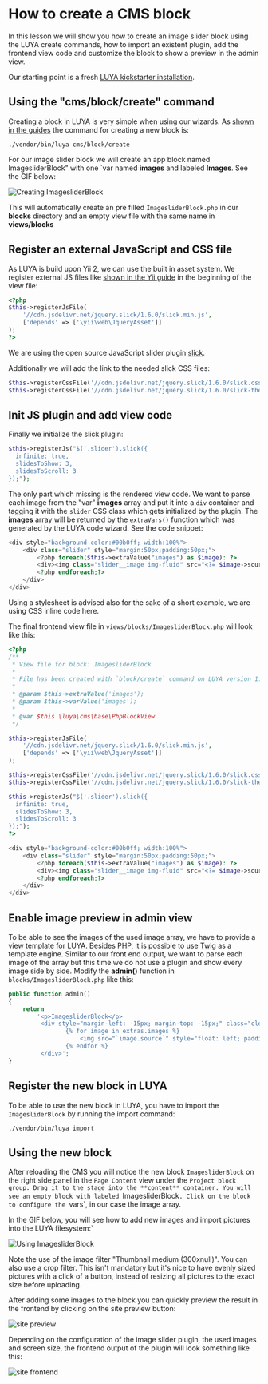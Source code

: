 # How to create a CMS block

In this lesson we will show you how to create an image slider block using the LUYA create commands, how to import an existent plugin, add the frontend view code and customize the block to show a preview in the admin view.

Our starting point is a fresh [LUYA kickstarter installation](https://luya.io/guide/installation).

## Using the "cms/block/create" command
Creating a block in LUYA is very simple when using our wizards. As [shown in the guides](https://luya.io/guide/cms/blocks) the command for creating a new block is:

```
./vendor/bin/luya cms/block/create
```

For our image slider block we will create an app block named ImagesliderBlock" with one `var named **images** and labeled **Images**.
See the GIF below:

![Creating ImagesliderBlock](../img/imagesliderblock-create.gif "Creating block with commands")

This will automatically create an pre filled `ImagesliderBlock.php` in our **blocks** directory and an empty view file with the same name in **views/blocks**

## Register an external JavaScript and CSS file

As LUYA is build upon Yii 2, we can use the built in asset system. We register external JS files like [shown in the Yii guide](https://www.yiiframework.com/doc-2.0/guide-output-client-scripts.html#script-files) in the beginning of the view file:

```php
<?php 
$this->registerJsFile(
    '//cdn.jsdelivr.net/jquery.slick/1.6.0/slick.min.js', 
    ['depends' => ['\yii\web\JqueryAsset']]
);
?>
```

We are using the open source JavaScript slider plugin [slick](https://kenwheeler.github.io/slick/).

Additionally we will add the link to the needed slick CSS files:

```php
$this->registerCssFile('//cdn.jsdelivr.net/jquery.slick/1.6.0/slick.css');
$this->registerCssFile('//cdn.jsdelivr.net/jquery.slick/1.6.0/slick-theme.css');
```

## Init JS plugin and add view code

Finally we initialize the slick plugin:

```php
$this->registerJs("$('.slider').slick({
  infinite: true,
  slidesToShow: 3,
  slidesToScroll: 3
});");
```

The only part which missing is the rendered view code. We want to parse each image from the "var" **images** array and put it into a `div` container and tagging it with the `slider` CSS class which gets initialized by the plugin. The **images** array will be returned by the `extraVars()` function which was generated by the LUYA code wizard. See the code snippet:

```php
<div style="background-color:#00b0ff; width:100%">
    <div class="slider" style="margin:50px;padding:50px;">
        <?php foreach($this->extraValue("images") as $image): ?>
        <div><img class="slider__image img-fluid" src="<?= $image->source ?>" /></div>
        <?php endforeach;?>
    </div>
</div>
```

Using a stylesheet is advised also for the sake of a short example, we are using CSS inline code here.

The final frontend view file in `views/blocks/ImagesliderBlock.php` will look like this:

```php
<?php
/**
 * View file for block: ImagesliderBlock 
 *
 * File has been created with `block/create` command on LUYA version 1.0.0. 
 *
 * @param $this->extraValue('images');
 * @param $this->varValue('images');
 *
 * @var $this \luya\cms\base\PhpBlockView
 */

$this->registerJsFile(
    '//cdn.jsdelivr.net/jquery.slick/1.6.0/slick.min.js',
    ['depends' => ['\yii\web\JqueryAsset']]
);

$this->registerCssFile('//cdn.jsdelivr.net/jquery.slick/1.6.0/slick.css');
$this->registerCssFile('//cdn.jsdelivr.net/jquery.slick/1.6.0/slick-theme.css');

$this->registerJs("$('.slider').slick({
  infinite: true,
  slidesToShow: 3,
  slidesToScroll: 3
});");
?>

<div style="background-color:#00b0ff; width:100%">
    <div class="slider" style="margin:50px;padding:50px;">
        <?php foreach($this->extraValue("images") as $image): ?>
        <div><img class="slider__image img-fluid" src="<?= $image->source ?>" /></div>
        <?php endforeach;?>
    </div>
</div>
```

## Enable image preview in admin view

To be able to see the images of the used image array, we have to provide a view template for LUYA. Besides PHP, it is possible to use [Twig](https://twig.sensiolabs.org/) as a template engine. Similar to our front end output, we want to parse each image of the array but this time we do not use a plugin and show every image side by side. Modify the **admin()** function in `blocks/ImagesliderBlock.php` like this:

```php
public function admin()
{
    return
        '<p>ImagesliderBlock</p>
         <div style="margin-left: -15px; margin-top: -15px;" class="clearfix">
                {% for image in extras.images %}
                    <img src="`image.source`" style="float: left; padding-left: 15px; padding-top: 15px;" />
                {% endfor %}
         </div>';
}
```

## Register the new block in LUYA

To be able to use the new block in LUYA, you have to import the `ImagesliderBlock` by running the import command:

```
./vendor/bin/luya import
```

## Using the new block

After reloading the CMS you will notice the new block `ImagesliderBlock` on the right side panel in the `Page Content` view under the `Project block group. Drag it to the stage into the **content** container. You will see an empty block with labeled `ImagesliderBlock`. Click on the block to configure the `vars`, in our case the image array. 

In the GIF below, you will see how to add new images and import pictures into the LUYA filesystem:`

![Using ImagesliderBlock](../img/imagesliderblock-upload.gif "Creating block with commands")

Note the use of the image filter "Thumbnail medium (300xnull)". You can also use a crop filter. This isn't mandatory but it's nice to have evenly sized pictures with a click of a button, instead of resizing all pictures to the exact size before uploading.

After adding some images to the block you can quickly preview the result in the frontend by clicking on the site preview button:

![site preview](../img/imagesliderblock-preview.jpg "Preview site changes")

Depending on the configuration of the image slider plugin, the used images and screen size, the frontend output of the plugin will look something like this:

![site frontend](../img/imagesliderblock-frontend.jpg "Site frontend")


